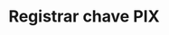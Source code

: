 ---
title: Registrar chave PIX
api:
  file: readme-hml-baas.json
  operationId: post_v1-pix-key
hidden: false
---